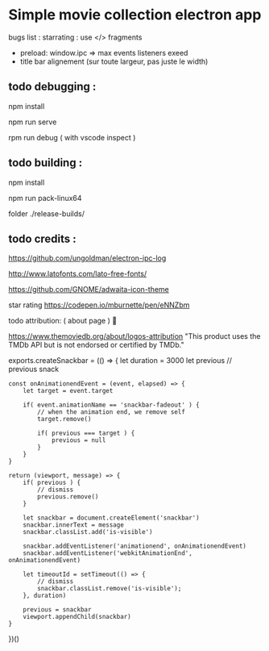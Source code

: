 
# Simple movie collection electron app


bugs list :
starrating : use </> fragments
- preload: window.ipc => max events listeners exeed
- title bar alignement (sur toute largeur, pas juste le width)


todo debugging :
----------------

npm install

npm run serve

rpm run debug ( with vscode inspect )


todo building :
---------------

npm install

npm run pack-linux64

folder ./release-builds/



todo credits :
--------------

https://github.com/ungoldman/electron-ipc-log

http://www.latofonts.com/lato-free-fonts/

https://github.com/GNOME/adwaita-icon-theme

star rating
https://codepen.io/mburnette/pen/eNNZbm


todo attribution: ( about page ) 🐛

https://www.themoviedb.org/about/logos-attribution
"This product uses the TMDb API but is not endorsed or certified by TMDb."










exports.createSnackbar = (() => {
    let duration = 3000
    let previous // previous snack

    const onAnimationendEvent = (event, elapsed) => {
        let target = event.target

        if( event.animationName == 'snackbar-fadeout' ) {
            // when the animation end, we remove self
            target.remove()

            if( previous === target ) {
                previous = null
            }
        }
    }

    return (viewport, message) => {
        if( previous ) {
            // dismiss
            previous.remove()
        }

        let snackbar = document.createElement('snackbar')
        snackbar.innerText = message
        snackbar.classList.add('is-visible')
        
        snackbar.addEventListener('animationend', onAnimationendEvent)
        snackbar.addEventListener('webkitAnimationEnd', onAnimationendEvent)

        let timeoutId = setTimeout(() => {
            // dismiss
            snackbar.classList.remove('is-visible');
        }, duration)

        previous = snackbar
        viewport.appendChild(snackbar)
    }
})()